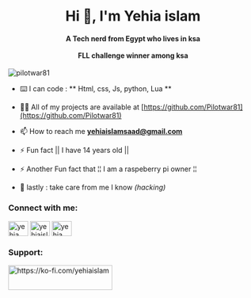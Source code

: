 <h1 align="center">Hi 👋, I'm Yehia islam</h1>
<h4 align="center">A Tech nerd from Egypt who lives in ksa  <br><br> FLL challenge winner among ksa</h3>

<p align="left"> <img src="https://komarev.com/ghpvc/?username=pilotwar81&label=Profile%20views&color=0e75b6&style=flat" alt="pilotwar81" /> </p>

- ⌨️ I can code : ** Html, css, Js, python, Lua **

- 👨‍💻 All of my projects are available at [https://github.com/Pilotwar81](https://github.com/Pilotwar81)

- 📫 How to reach me **yehiaislamsaad@gmail.com**

- ⚡ Fun fact || I have 14 years old ||

- ⚡ Another Fun fact that ¦¦ I am a raspeberry pi owner ¦¦ 

- 🤫 lastly : take care from me I know *(hacking)* 

<h3 align="left">Connect with me:</h3>
<p align="left">
<a href="https://fb.com/yehia islam" target="blank"><img align="center" src="https://raw.githubusercontent.com/rahuldkjain/github-profile-readme-generator/master/src/images/icons/Social/facebook.svg" alt="yehia islam" height="30" width="40" /></a>
<a href="https://instagram.com/yehiaislamsaad" target="blank"><img align="center" src="https://raw.githubusercontent.com/rahuldkjain/github-profile-readme-generator/master/src/images/icons/Social/instagram.svg" alt="yehiaislamsaad" height="30" width="40" /></a>
<a href="https://www.youtube.com/c/yehia islam" target="blank"><img align="center" src="https://raw.githubusercontent.com/rahuldkjain/github-profile-readme-generator/master/src/images/icons/Social/youtube.svg" alt="yehia islam" height="30" width="40" /></a>
</p>

<h3 align="left">Support:</h3>
<p><a href="https://ko-fi.com/https://ko-fi.com/yehiaislam"> <img align="left" src="https://cdn.ko-fi.com/cdn/kofi3.png?v=3" height="50" width="210" alt="https://ko-fi.com/yehiaislam" /></a></p><br><br>

